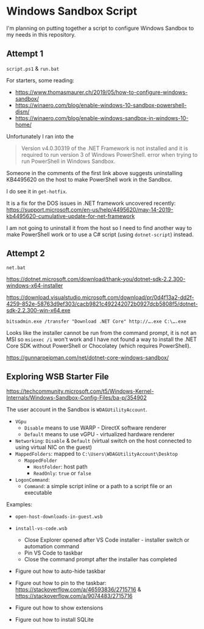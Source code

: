 # Windows Sandbox Script

I'm planning on putting together a script to configure Windows Sandbox to my
needs in this repository.

## Attempt 1

`script.ps1` & `run.bat`

For starters, some reading:

- https://www.thomasmaurer.ch/2019/05/how-to-configure-windows-sandbox/
- https://winaero.com/blog/enable-windows-10-sandbox-powershell-dism/
- https://winaero.com/blog/enable-windows-sandbox-in-windows-10-home/

Unfortunately I ran into the
> Version v4.0.30319 of the .NET Framework is not installed and it is required to run version 3 of Windows PowerShell.
error when trying to run PowerShell in Windows Sandbox.

Someone in the comments of the first link above suggests uninstalling KB4495620
on the host to make PowerShell work in the Sandbox.

I do see it in `get-hotfix`.

It is a fix for the DOS issues in .NET framework uncovered recently:
https://support.microsoft.com/en-us/help/4495620/may-14-2019-kb4495620-cumulative-update-for-net-framework

I am not going to uninstall it from the host so I need to find another way to
make PowerShell work or to use a C# script (using `dotnet-script`) instead.

## Attempt 2

`net.bat`

https://dotnet.microsoft.com/download/thank-you/dotnet-sdk-2.2.300-windows-x64-installer

https://download.visualstudio.microsoft.com/download/pr/0d4f13a2-dd2f-4259-852e-58763d9ef303/cacb9821c492242072b0927dcb5808f5/dotnet-sdk-2.2.300-win-x64.exe

`bitsadmin.exe /transfer "Download .NET Core" http://….exe C:\….exe`

Looks like the installer cannot be run from the command prompt, it is not an MSI
so `msiexec /i` won't work and I have not found a way to install the .NET Core
SDK without PowerShell or Chocolatey (which requires PowerShell).

https://gunnarpeipman.com/net/dotnet-core-windows-sandbox/

## Exploring WSB Starter File

https://techcommunity.microsoft.com/t5/Windows-Kernel-Internals/Windows-Sandbox-Config-Files/ba-p/354902

The user account in the Sandbox is `WDAGUtilityAccount`.

- `VGpu`
  - `Disable` means to use WARP - DirectX software renderer
  - `Default` means to use vGPU - virtualized hardware renderer
- `Networking`: `Disable` & `Default` (virtual switch on the host connected to using virtual NIC on the guest)
- `MappedFolders`: mapped to `C:\Users\WDAGUtilityAccount\Desktop`
  - `MappedFolder`
    - `HostFolder`: host path
    - `ReadOnly`: `true` or `false`
- `LogonCommand`:
  - `Command`: a simple script inline or a path to a script file or an executable

Examples:

- `open-host-downloads-in-guest.wsb`
- `install-vs-code.wsb`
  - Close Explorer opened after VS Code installer - installer switch or automation command
  - Pin VS Code to taskbar
  - Close the command prompt after the installer has completed

- Figure out how to auto-hide taskbar
- Figure out how to pin to the taskbar: https://stackoverflow.com/a/46593836/2715716 & https://stackoverflow.com/a/9074483/2715716
- Figure out how to show extensions
- Figure out how to install SQLite
